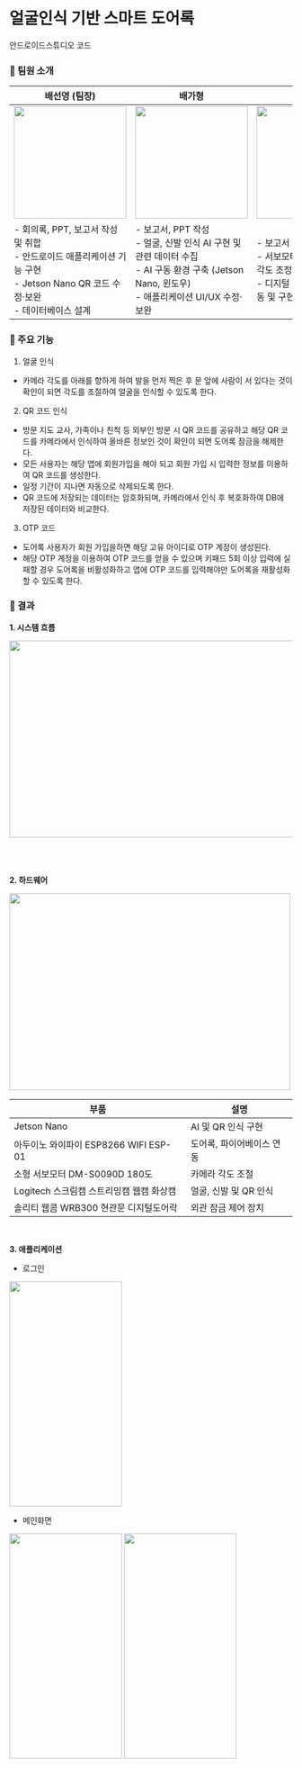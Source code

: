 # 얼굴인식 기반 스마트 도어록
안드로이드스튜디오 코드

### 📢 팀원 소개
|배선영 (팀장) |배가형|양영준|
|------|---|---|
|<div align="center"><img width="200" height="200" src="https://github.com/visAIge/android_studio/assets/87819894/27e2ff02-3bb6-406d-b71f-eecddcfebdd3"/></div>|<div align="center"><img width="200" height="200" src="https://github.com/visAIge/android_studio/assets/87819894/219c2257-46c6-430e-985f-893db864df85"/></div>|<div align="center"><img width="200" height="200" src="https://github.com/visAIge/android_studio/assets/87819894/a110f222-cc14-4cd4-9e94-ad51710c440a"/></div>|
|- 회의록, PPT, 보고서 작성 및 취합<br/>- 안드로이드 애플리케이션 기능 구현<br/>- Jetson Nano QR 코드 수정·보완<br/>- 데이터베이스 설계|- 보고서, PPT 작성<br/>- 얼굴, 신발 인식 AI 구현 및 관련 데이터 수집<br/>- AI 구동 환경 구축 (Jetson Nano, 윈도우)<br/>- 애플리케이션 UI/UX 수정·보완|- 보고서 작성<br/>- 서보모터를 이용한 카메라 각도 조정부 구현<br/>- 디지털 도어록, 아두이노 연동 및 구현|


### 📌 주요 기능
1. 얼굴 인식
- 카메라 각도를 아래를 향하게 하여 발을 먼저 찍은 후 문 앞에 사람이 서 있다는 것이 확인이 되면 각도를 조절하여 얼굴을 인식할 수 있도록 한다.  

2. QR 코드 인식
- 방문 지도 교사, 가족이나 친척 등 외부인 방문 시 QR 코드를 공유하고 해당 QR 코드를 카메라에서 인식하여 올바른 정보인 것이 확인이 되면 도어록 잠금을 해제한다.
- 모든 사용자는 해당 앱에 회원가입을 해야 되고 회원 가입 시 입력한 정보를 이용하여 QR 코드를 생성한다.
- 일정 기간이 지나면 자동으로 삭제되도록 한다.
- QR 코드에 저장되는 데이터는 암호화되며, 카메라에서 인식 후 복호화하여 DB에 저장된 데이터와 비교한다.

3. OTP 코드
- 도어록 사용자가 회원 가입을하면 해당 고유 아이디로 OTP 계정이 생성된다.
- 해당 OTP 계정을 이용하여 OTP 코드를 얻을 수 있으며 키패드 5회 이상 입력에 실패할 경우 도어록을 비활성화하고 앱에 OTP 코드를 입력해야만 도어록을 재활성화할 수 있도록 한다.


### 🔎 결과 
**1. 시스템 흐름**

<img width="600" height="350" src="https://github.com/visAIge/android_studio/assets/87819894/6c9acd74-bdcb-441f-8395-7952c784ba4c"/>
<br/><br/><br/><br/>

**2. 하드웨어**

<img width="500" height="350" src="https://github.com/visAIge/android_studio/assets/87819894/006ed492-763e-45e4-bb0e-e42d0763a27c"/>

|부품|설명|
|------|---|
|Jetson Nano|AI 및 QR 인식 구현|
|아두이노 와이파이 ESP8266 WIFI ESP-01|도어록, 파이어베이스 연동|
|소형 서보모터 DM-S0090D 180도|카메라 각도 조절|
|Logitech 스크림캠 스트리밍캠 웹캠 화상캠|얼굴, 신발 및 QR 인식|
|솔리티 웹콤 WRB300 현관문 디지털도어락|외관 잠금 제어 장치|

<br/>

**3. 애플리케이션**

- 로그인
<img width="200" height="400" src="https://github.com/visAIge/android_studio/assets/87819894/a427f19f-b385-4b98-b708-6dda9c4b7646"/>

- 메인화면
<img width="200" height="400" src="https://github.com/visAIge/android_studio/assets/87819894/d6d67945-c7f8-463f-83a6-a949f6950d7f"/>
<img width="200" height="400" src="https://github.com/visAIge/android_studio/assets/87819894/64d5a03a-935d-4037-9d4e-05fc40c3d8a2"/>
<br/><br/>
